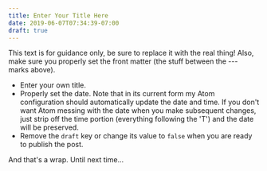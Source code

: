 ```yaml
---
title: Enter Your Title Here
date: 2019-06-07T07:34:39-07:00
draft: true
---
```


This text is for guidance only, be sure to replace it with the real thing!  Also, make sure you properly set the front matter (the stuff between the --- marks above).  

- Enter your own title.
- Properly set the date.  Note that in its current form my Atom configuration should automatically update the date and time.  If you don't want Atom messing with the date when you make subsequent changes, just strip off the time portion (everything following the 'T') and the date will be preserved.
- Remove the `draft` key or change its value to `false` when you are ready to publish the post.

And that's a wrap.  Until next time...
